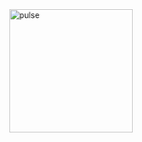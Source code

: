<img width="221" alt="pulse" src="https://github.com/Tima040209/Laboratory2/assets/98690375/af050858-6d56-44ae-bcae-04346df100c9">
